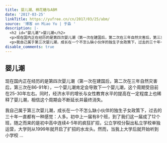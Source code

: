 ```yaml
---
title: 婴儿潮、棉花糖与ABM
date: '2017-03-25'
linkTitle: https://yufree.cn/cn/2017/03/25/abm/
source: '博客 on Miao Yu | 于淼 '
description: |-
  <h2 id="婴儿潮">婴儿潮</h2>
  <p>现在国内正在经历的是第四次婴儿潮（第一次在建国后，第二次在三年自然灾害后，第三次在86-91年），一个婴儿潮肯定会导致下一个婴儿潮，这个周期受目前在25-30年左右。同时，经济水平的增长与女性教育水平的提高在一定程度上也稀释了婴儿潮，相信这个周期会不断延长并最终消失。</p>
  <p>我自己属于第三次婴儿潮，成长在一个不怎么缺小伙伴的独生子女政策下，过去的三十年一直都有一种感觉：人多。初中上一届有8个班，到了我们这一届成了12个班，随之而来的是初中高中连续4-5年的疯狂扩招，公立学校分裂出私立学校单独运营，大学则从1999年就开启了扩招的水龙头。然而，当我上大学后就开始听到小学校 ...
disable_comments: true
---
```

<h2 id="婴儿潮">婴儿潮</h2>
<p>现在国内正在经历的是第四次婴儿潮（第一次在建国后，第二次在三年自然灾害后，第三次在86-91年），一个婴儿潮肯定会导致下一个婴儿潮，这个周期受目前在25-30年左右。同时，经济水平的增长与女性教育水平的提高在一定程度上也稀释了婴儿潮，相信这个周期会不断延长并最终消失。</p>
<p>我自己属于第三次婴儿潮，成长在一个不怎么缺小伙伴的独生子女政策下，过去的三十年一直都有一种感觉：人多。初中上一届有8个班，到了我们这一届成了12个班，随之而来的是初中高中连续4-5年的疯狂扩招，公立学校分裂出私立学校单独运营，大学则从1999年就开启了扩招的水龙头。然而，当我上大学后就开始听到小学校 ...
